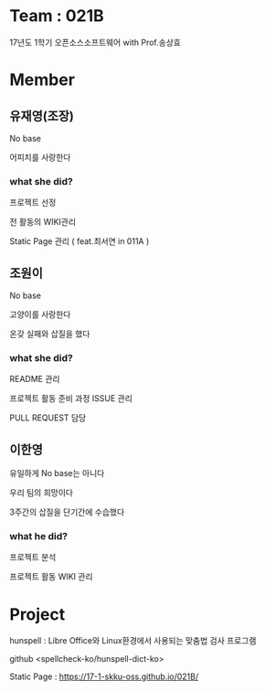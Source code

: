 # Team : 021B

17년도 1학기 오픈소스소프트웨어 with Prof.송상효

# Member 

## 유재영(조장)

No base

어피치를 사랑한다

### what she did?

프로젝트 선정

전 활동의 WIKI관리

Static Page 관리 ( feat.최서연 in 011A )


## 조원이

No base

고양이를 사랑한다

온갖 실패와 삽질을 했다

### what she did?

README 관리

프로젝트 활동 준비 과정 ISSUE 관리

PULL REQUEST 담당


## 이한영

유일하게 No base는 아니다

우리 팀의 희망이다

3주간의 삽질을 단기간에 수습했다

### what he did?

프로젝트 분석

프로젝트 활동 WIKI 관리


# Project

hunspell : Libre Office와 Linux환경에서 사용되는 맞춤법 검사 프로그램

github <spellcheck-ko/hunspell-dict-ko>
            
Static Page : https://17-1-skku-oss.github.io/021B/
